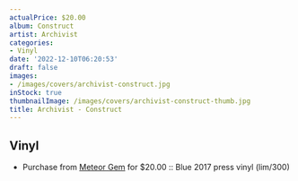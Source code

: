 ```yaml
---
actualPrice: $20.00
album: Construct
artist: Archivist
categories:
- Vinyl
date: '2022-12-10T06:20:53'
draft: false
images:
- /images/covers/archivist-construct.jpg
inStock: true
thumbnailImage: /images/covers/archivist-construct-thumb.jpg
title: Archivist - Construct
---
```


## Vinyl
* Purchase from [Meteor Gem](https://meteor-gem.com/products/archivist-construct-2xlp) for $20.00 :: Blue 2017 press vinyl (lim/300)
